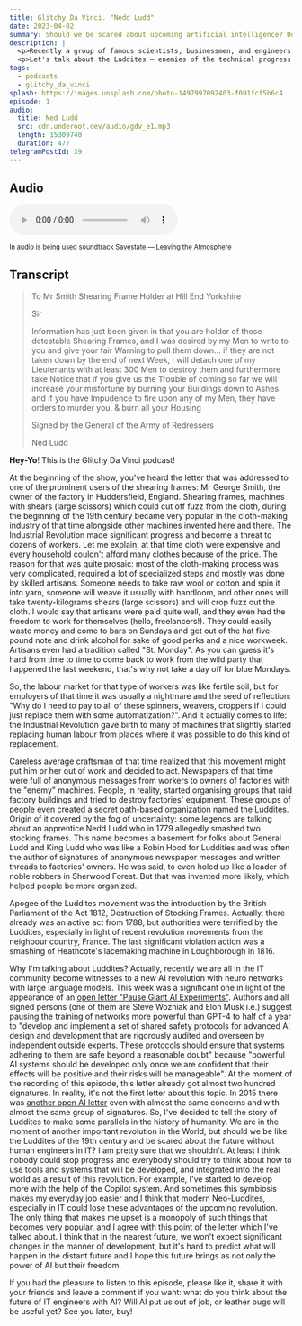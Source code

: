```yaml
---
title: Glitchy Da Vinci. "Nedd Ludd"
date: 2023-04-02
summary: Should we be scared about upcoming artificial intelligence? Does society have experience with overcoming technical revolution? Let's talk about the Industrial Revolution and its takeaways.
description: |
  <p>Recently a group of famous scientists, businessmen, and engineers signed up for an open letter "Pause Giant AI Experiments" which spotlights the hypothetical weakness of modern society for the results of a new technical revolution. It's not the first time when humanity faces so dramatic changes.</p>
  <p>Let's talk about the Luddites — enemies of the technical progress of the Industrial Revolution.</p>
tags:
  - podcasts
  - glitchy_da_vinci
splash: https://images.unsplash.com/photo-1497997092403-f091fcf5b6c4
episode: 1
audio:
  title: Ned Ludd
  src: cdn.underoot.dev/audio/gdv_e1.mp3
  length: 15309740
  duration: 477
telegramPostId: 39
---
```

## Audio

<audio src='{{ "https://dts.podtrac.com/redirect.mp3/" + audio.src }}' controls></audio>

<small>In audio is being used soundtrack <a href="https://soundcloud.com/savestate/leaving-the-atmosphere" target="_blank">Savestate — Leaving the Atmosphere</a></small>

## Transcript

> To Mr Smith Shearing Frame Holder at Hill End Yorkshire
>
> Sir
>
> Information has just been given in that you are holder of those detestable Shearing Frames, and I was desired by my Men to write to you and give your fair Warning to pull them down... if they are not taken down by the end of next Week, I will detach one of my Lieutenants with at least 300 Men to destroy them and furthermore take Notice that if you give us the Trouble of coming so far we will increase your misfortune by burning your Buildings down to Ashes and if you have Impudence to fire upon any of my Men, they have orders to murder you, & burn all your Housing
>
> Signed by the General of the Army of Redressers
>
> Ned Ludd

**Hey-Yo**! This is the Glitchy Da Vinci podcast!

At the beginning of the show, you've heard the letter that was addressed to one of the prominent users of the shearing frames: Mr George Smith, the owner of the factory in Huddersfield, England. Shearing frames, machines with shears (large scissors) which could cut off fuzz from the cloth, during the beginning of the 19th century became very popular in the cloth-making industry of that time alongside other machines invented here and there. The Industrial Revolution made significant progress and become a threat to dozens of workers. Let me explain: at that time cloth were expensive and every household couldn't afford many clothes because of the price. The reason for that was quite prosaic: most of the cloth-making process was very complicated, required a lot of specialized steps and mostly was done by skilled artisans. Someone needs to take raw wool or cotton and spin it into yarn, someone will weave it usually with handloom, and other ones will take twenty-kilograms shears (large scissors) and will crop fuzz out the cloth. I would say that artisans were paid quite well, and they even had the freedom to work for themselves (hello, freelancers!). They could easily waste money and come to bars on Sundays and get out of the hat five-pound note and drink alcohol for sake of good perks and a nice workweek. Artisans even had a tradition called "St. Monday". As you can guess it's hard from time to time to come back to work from the wild party that happened the last weekend, that's why not take a day off for blue Mondays.

So, the labour market for that type of workers was like fertile soil, but for employers of that time it was usually a nightmare and the seed of reflection: "Why do I need to pay to all of these spinners, weavers, croppers if I could just replace them with some automatization?". And it actually comes to life: the Industrial Revolution gave birth to many of machines that slightly started replacing human labour from places where it was possible to do this kind of replacement.

Careless average craftsman of that time realized that this movement might put him or her out of work and decided to act. Newspapers of that time were full of anonymous messages from workers to owners of factories with the "enemy" machines. People, in reality, started organising groups that raid factory buildings and tried to destroy factories' equipment. These groups of people even created a secret oath-based organization named <a href="https://en.wikipedia.org/wiki/Luddite" target="_blank">the Luddites</a>. Origin of it covered by the fog of uncertainty: some legends are talking about an apprentice Nedd Ludd who in 1779 allegedly smashed two stocking frames. This name becomes a basement for folks about General Ludd and King Ludd who was like a Robin Hood for Luddities and was often the author of signatures of anonymous newspaper messages and written threads to factories' owners. He was said, to even holed up like a leader of noble robbers in Sherwood Forest. But that was invented more likely, which helped people be more organized.

Apogee of the Luddites movement was the introduction by the British Parliament of the Act 1812, Destruction of Stocking Frames. Actually, there already was an active act from 1788, but authorities were terrified by the Luddites, especially in light of recent revolution movements from the neighbour country, France. The last significant violation action was a smashing of Heathcote's lacemaking machine in Loughborough in 1816.

Why I'm talking about Luddites? Actually, recently we are all in the IT community become witnesses to a new AI revolution with neuro networks with large language models. This week was a significant one in light of the appearance of an <a href="https://futureoflife.org/open-letter/pause-giant-ai-experiments/" target="_blank">open letter "Pause Giant AI Experiments"</a>. Authors and all signed persons (one of them are Steve Wozniak and Elon Musk i.e.) suggest pausing the training of networks more powerful than GPT-4 to half of a year to "develop and implement a set of shared safety protocols for advanced AI design and development that are rigorously audited and overseen by independent outside experts. These protocols should ensure that systems adhering to them are safe beyond a reasonable doubt" because "powerful AI systems should be developed only once we are confident that their effects will be positive and their risks will be manageable". At the moment of the recording of this episode, this letter already got almost two hundred signatures. In reality, it's not the first letter about this topic. In 2015 there was <a href="https://en.wikipedia.org/wiki/Open_Letter_on_Artificial_Intelligence" target="_blank">another open AI letter</a> even with almost the same concerns and with almost the same group of signatures. So, I've decided to tell the story of Luddites to make some parallels in the history of humanity. We are in the moment of another important revolution in the World, but should we be like the Luddites of the 19th century and be scared about the future without human engineers in IT? I am pretty sure that we shouldn't. At least I think nobody could stop progress and everybody should try to think about how to use tools and systems that will be developed, and integrated into the real world as a result of this revolution. For example, I've started to develop more with the help of the Copilot system. And sometimes this symbiosis makes my everyday job easier and I think that modern Neo-Luddites, especially in IT could lose these advantages of the upcoming revolution. The only thing that makes me upset is a monopoly of such things that becomes very popular, and I agree with this point of the letter which I've talked about. I think that in the nearest future, we won't expect significant changes in the manner of development, but it's hard to predict what will happen in the distant future and I hope this future brings as not only the power of AI but their freedom.

If you had the pleasure to listen to this episode, please like it, share it with your friends and leave a comment if you want: what do you think about the future of IT engineers with AI? Will AI put us out of job, or leather bugs will be useful yet? See you later, buy!
